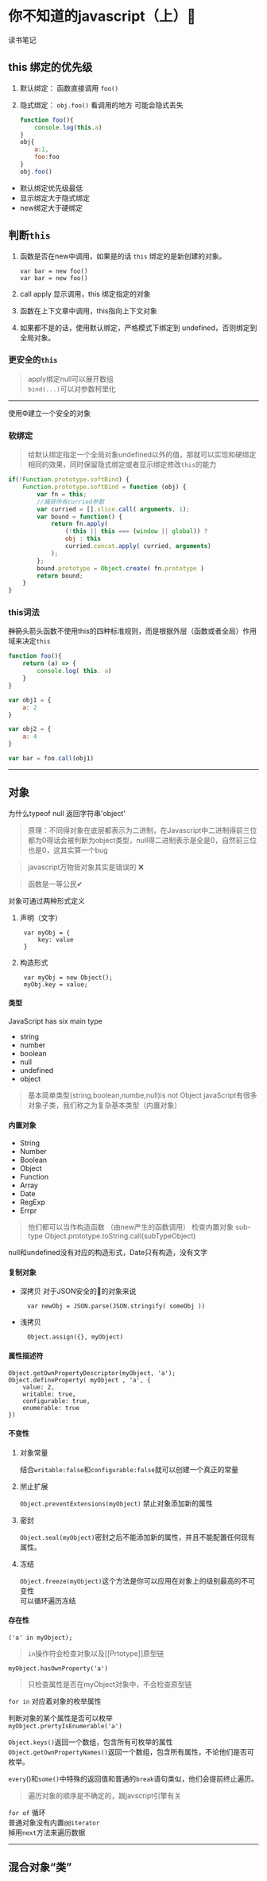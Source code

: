 # 你不知道的javascript（上）🤖  
读书笔记

## this 绑定的优先级 

1.  默认绑定： 函数直接调用 `foo()`
2.  隐式绑定： `obj.foo()` 看调用的地方  可能会隐式丢失 

    ```javascript
    function foo(){
        console.log(this.a)
    }
    obj{
        a:1,
        foo:foo
    }  
    obj.foo()
    ```

- 默认绑定优先级最低
- 显示绑定大于隐式绑定
- new绑定大于硬绑定

## 判断`this`

1.  函数是否在new中调用，如果是的话 `this` 绑定的是新创建的对象。   

        var bar = new foo()
        var bar = new foo()
2.  call apply 显示调用，this 绑定指定的对象
3.  函数在上下文章中调用，this指向上下文对象
4.  如果都不是的话，使用默认绑定，严格模式下绑定到 undefined，否则绑定到全局对象。

### 更安全的`this`
> apply绑定null可以展开数组  
> `bind(...)`可以对参数柯里化  

***
使用Ф建立一个安全的对象

### 软绑定
> 给默认绑定指定一个全局对象undefined以外的值，那就可以实现和硬绑定相同的效果，同时保留隐式绑定或者显示绑定修改`this`的能力

```javascript 
if(!Function.prototype.softBind) {
    Function.prototype.softBind = function (obj) {
        var fn = this;
        //捕获所有curried参数
        var curried = [].slice.call( arguments, 1);
        var bound = function() {
            return fn.apply(
                (!this || this === (window || global)) ?
                obj : this
                curried.concat.apply( curried, arguments)
            );
        };
        bound.prototype = Object.create( fn.prototype )
        return bound;
    }
}
```
### this词法
~~胖箭头~~箭头函数不使用this的四种标准规则，而是根据外层（函数或者全局）作用域来决定`this`

```javascript
function foo(){
    return (a) => {
        console.log( this. a)
    }
}

var obj1 = {
    a: 2
}

var obj2 = {
    a: 4
}

var bar = foo.call(obj1)
```

***

## 对象
为什么typeof null 返回字符串'object'    
>原理：不同得对象在底层都表示为二进制，在Javascript中二进制得前三位都为0得话会被判断为object类型，null得二进制表示是全是0，自然前三位也是0，这其实算一个bug

>javascript万物皆对象其实是错误的 ❌

>函数是一等公民✔

对象可通过两种形式定义  

1. 声明（文字）

        var myObj = {
            key: value
        }
2. 构造形式

        var myObj = new Object();
        myObj.key = value;

#### 类型
JavaScript has six main type 
- string
- number
- boolean
- null
- undefined
- object
  
> 基本简单类型(string,boolean,numbe,null)is not Object
javaScript有很多对象子类，我们称之为复杂基本类型（内置对象）
#### 内置对象
- String
- Number
- Boolean
- Object
- Function
- Array
- Date
- RegExp
- Errpr
> 他们都可以当作构造函数 （由new产生的函数调用）
检查内置对象 sub-type
    Object.prototype.toString.call(subTypeObject)

null和undefined没有对应的构造形式，Date只有构造，没有文字

#### 复制对象
- 深拷贝
  对于JSON安全的🔐的对象来说

        var newObj = JSON.parse(JSON.stringify( someObj ))
- 浅拷贝   

        Object.assign({}, myObject)

#### 属性描述符

    Object.getOwnPropertyDescriptor(myObject, 'a');
    Object.defineProperty( myObject , 'a', {
        value: 2,
        writable: true,
        configurable: true,
        enumerable: true
    })

#### 不变性
1.  对象常量    

    结合`writable:false`和`configurable:false`就可以创建一个真正的常量
    
2.  🈲️止扩展   
    
    `Object.preventExtensions(myObject)` 禁止对象添加新的属性   

3.  密封

    `Object.seal(myObject)`密封之后不能添加新的属性，并且不能配置任何现有属性。

4.  冻结

    `Object.freeze(myObject)`这个方法是你可以应用在对象上的级别最高的不可变性   
    可以循环遍历冻结

#### 存在性
`('a' in myObject);` 
> `in`操作符会检查对象以及[[Prtotype]]原型链

`myObject.hasOwnProperty('a')`
> 只检查属性是否在myObject对象中，不会检查原型链

`for in` 对应着对象的枚举属性   

判断对象的某个属性是否可以枚举    
`myObject.prertyIsEnumerable('a')`  

`Object.keys()`返回一个数组，包含所有可枚举的属性
`Object.getOwnPropertyNames()`返回一个数组，包含所有属性，不论他们是否可枚举。  

`every`()和`some()`中特殊的返回值和普通的`break`语句类似，他们会提前终止遍历。

>遍历对象的顺序是不确定的，跟javscript引擎有关

`for of` 循环   
普通对象没有内置`@@iterator`    
掉用`next`方法来遍历数据

***

## 混合对象“类”



